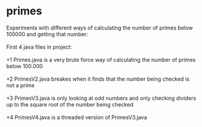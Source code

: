 # primes
Experiments with different ways of calculating the number of primes below 100000 and getting that number:
<br><br>
First 4 java files in project:<br><br>
+1 Primes.java is a very brute force way of calculating the number of primes below 100.000<br><br>
+2 PrimesV2.java breakes when it finds that the number being checked is not a prime<br><br>
+3 PrimesV3.java is only looking at odd numbers and only checking dividers up to the square root of the number being checked<br><br>
+4 PrimesV4.java is a threaded version of PrimesV3.java<br><br>
